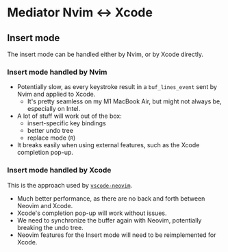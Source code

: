 # Mediator Nvim <-> Xcode

## Insert mode

The insert mode can be handled either by Nvim, or by Xcode directly.

### Insert mode handled by Nvim

* Potentially slow, as every keystroke result in a `buf_lines_event` sent by Nvim and applied to Xcode.
    * It's pretty seamless on my M1 MacBook Air, but might not always be, especially on Intel.
* A lot of stuff will work out of the box:
    * insert-specific key bindings
    * better undo tree
    * replace mode (`R`)
* It breaks easily when using external features, such as the Xcode completion pop-up.

### Insert mode handled by Xcode

This is the approach used by [`vscode-neovim`](https://github.com/vscode-neovim/vscode-neovim).

* Much better performance, as there are no back and forth between Neovim and Xcode.
* Xcode's completion pop-up will work without issues.
* We need to synchronize the buffer again with Neovim, potentially breaking the undo tree.
* Neovim features for the Insert mode will need to be reimplemented for Xcode.
